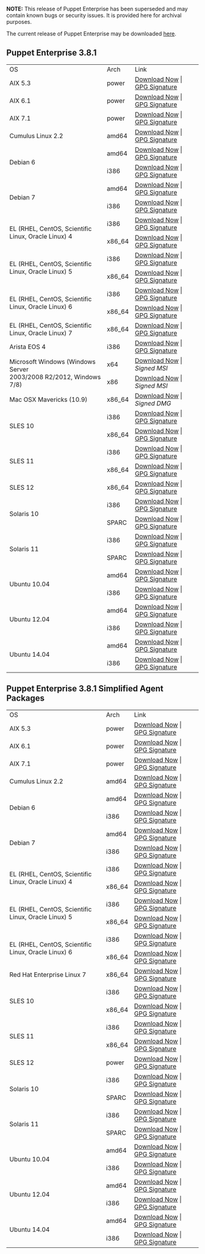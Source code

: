 <p><b>NOTE:</b> This release of Puppet Enterprise has been superseded and may contain known bugs or security issues. It is provided here for archival purposes.
</p><p>The current release of Puppet Enterprise may be downloaded <a href="/Readme.md">here</a>.

</p><h2 id="pe_381">Puppet Enterprise 3.8.1</h2>
<table>
<tbody>
<tr>
<td>OS</td>
<td>Arch</td>
<td>Link</td>
</tr>


<tr>
<td>AIX 5.3</td>
<td>power</td>
<td><a href="https://pm.puppetlabs.com/puppet-enterprise/3.8.1/puppet-enterprise-3.8.1-aix-5.3-power.tar.gz">Download Now</a> | <a href="https://pm.puppetlabs.com/puppet-enterprise/3.8.1/puppet-enterprise-3.8.1-aix-5.3-power.tar.gz.asc">GPG Signature</a></td>
</tr>

<tr>
<td>AIX 6.1</td>
<td>power</td>
<td><a href="https://pm.puppetlabs.com/puppet-enterprise/3.8.1/puppet-enterprise-3.8.1-aix-6.1-power.tar.gz">Download Now</a> | <a href="https://pm.puppetlabs.com/puppet-enterprise/3.8.1/puppet-enterprise-3.8.1-aix-6.1-power.tar.gz.asc">GPG Signature</a></td>
</tr>

<tr>
<td>AIX 7.1</td>
<td>power</td>
<td><a href="https://pm.puppetlabs.com/puppet-enterprise/3.8.1/puppet-enterprise-3.8.1-aix-7.1-power.tar.gz">Download Now</a> | <a href="https://pm.puppetlabs.com/puppet-enterprise/3.8.1/puppet-enterprise-3.8.1-aix-7.1-power.tar.gz.asc">GPG Signature</a></td>
</tr>


<tr>
<td>Cumulus Linux 2.2</td>
<td>amd64</td>
<td><a href="https://pm.puppetlabs.com/puppet-enterprise/3.8.1/puppet-enterprise-3.8.1-cumulus-2.2-amd64.tar.gz">Download Now</a> | <a href="https://pm.puppetlabs.com/puppet-enterprise/3.8.1/puppet-enterprise-3.8.1-cumulus-2.2-amd64.tar.gz.asc">GPG Signature</a></td>
</tr>


<tr>
<td rowspan="2">Debian 6</td>
<td>amd64</td>
<td><a href="https://pm.puppetlabs.com/puppet-enterprise/3.8.1/puppet-enterprise-3.8.1-debian-6-amd64.tar.gz">Download Now</a> | <a href="https://pm.puppetlabs.com/puppet-enterprise/3.8.1/puppet-enterprise-3.8.1-debian-6-amd64.tar.gz.asc">GPG Signature</a></td>
</tr>
<tr>
<td>i386</td>
<td><a href="https://pm.puppetlabs.com/puppet-enterprise/3.8.1/puppet-enterprise-3.8.1-debian-6-i386.tar.gz">Download Now</a> | <a href="https://pm.puppetlabs.com/puppet-enterprise/3.8.1/puppet-enterprise-3.8.1-debian-6-i386.tar.gz.asc">GPG Signature</a></td>
</tr>

<tr>
<td rowspan="2">Debian 7</td>
<td>amd64</td>
<td><a href="https://pm.puppetlabs.com/puppet-enterprise/3.8.1/puppet-enterprise-3.8.1-debian-7-amd64.tar.gz">Download Now</a> | <a href="https://pm.puppetlabs.com/puppet-enterprise/3.8.1/puppet-enterprise-3.8.1-debian-7-amd64.tar.gz.asc">GPG Signature</a></td>
</tr>
<tr>
<td>i386</td>
<td><a href="https://pm.puppetlabs.com/puppet-enterprise/3.8.1/puppet-enterprise-3.8.1-debian-7-i386.tar.gz">Download Now</a> | <a href="https://pm.puppetlabs.com/puppet-enterprise/3.8.1/puppet-enterprise-3.8.1-debian-7-i386.tar.gz.asc">GPG Signature</a></td>
</tr>


<tr>
<td rowspan="2">EL (RHEL, CentOS, Scientific Linux, Oracle Linux) 4</td>
<td>i386</td>
<td><a href="https://pm.puppetlabs.com/puppet-enterprise/3.8.1/puppet-enterprise-3.8.1-el-4-i386.tar.gz">Download Now</a> | <a href="https://pm.puppetlabs.com/puppet-enterprise/3.8.1/puppet-enterprise-3.8.1-el-4-i386.tar.gz.asc">GPG Signature</a></td>
</tr>
<tr>
<td>x86_64</td>
<td><a href="https://pm.puppetlabs.com/puppet-enterprise/3.8.1/puppet-enterprise-3.8.1-el-4-x86_64.tar.gz">Download Now</a> | <a href="https://pm.puppetlabs.com/puppet-enterprise/3.8.1/puppet-enterprise-3.8.1-el-4-x86_64.tar.gz.asc">GPG Signature</a></td>
</tr>

<tr>
<td rowspan="2">EL (RHEL, CentOS, Scientific Linux, Oracle Linux) 5</td>
<td>i386</td>
<td><a href="https://pm.puppetlabs.com/puppet-enterprise/3.8.1/puppet-enterprise-3.8.1-el-5-i386.tar.gz">Download Now</a> | <a href="https://pm.puppetlabs.com/puppet-enterprise/3.8.1/puppet-enterprise-3.8.1-el-5-i386.tar.gz.asc">GPG Signature</a></td>
</tr>
<tr>
<td>x86_64</td>
<td><a href="https://pm.puppetlabs.com/puppet-enterprise/3.8.1/puppet-enterprise-3.8.1-el-5-x86_64.tar.gz">Download Now</a> | <a href="https://pm.puppetlabs.com/puppet-enterprise/3.8.1/puppet-enterprise-3.8.1-el-5-x86_64.tar.gz.asc">GPG Signature</a></td>
</tr>

<tr>
<td rowspan="2">EL (RHEL, CentOS, Scientific Linux, Oracle Linux) 6</td>
<td>i386</td>
<td><a href="https://pm.puppetlabs.com/puppet-enterprise/3.8.1/puppet-enterprise-3.8.1-el-6-i386.tar.gz">Download Now</a> | <a href="https://pm.puppetlabs.com/puppet-enterprise/3.8.1/puppet-enterprise-3.8.1-el-6-i386.tar.gz.asc">GPG Signature</a></td>
</tr>
<tr>
<td>x86_64</td>
<td><a href="https://pm.puppetlabs.com/puppet-enterprise/3.8.1/puppet-enterprise-3.8.1-el-6-x86_64.tar.gz">Download Now</a> | <a href="https://pm.puppetlabs.com/puppet-enterprise/3.8.1/puppet-enterprise-3.8.1-el-6-x86_64.tar.gz.asc">GPG Signature</a></td>
</tr>

<tr>
<td>EL (RHEL, CentOS, Scientific Linux, Oracle Linux) 7</td>
<td>x86_64</td>
<td><a href="https://pm.puppetlabs.com/puppet-enterprise/3.8.1/puppet-enterprise-3.8.1-el-7-x86_64.tar.gz">Download Now</a> | <a href="https://pm.puppetlabs.com/puppet-enterprise/3.8.1/puppet-enterprise-3.8.1-el-7-x86_64.tar.gz.asc">GPG Signature</a></td>
</tr>


<tr>
<td>Arista EOS 4</td>
<td>i386</td>
<td><a href="https://pm.puppetlabs.com/puppet-enterprise/3.8.1/puppet-enterprise-3.8.1-eos-4-i386.swix">Download Now</a> | <a href="https://pm.puppetlabs.com/puppet-enterprise/3.8.1/puppet-enterprise-3.8.1-eos-4-i386.swix.asc">GPG Signature</a></td>
</tr>


<tr>
<td rowspan="2">Microsoft Windows (Windows Server <br>2003/2008 R2/2012, Windows 7/8)</td>
<td>x64</td>
<td><a href="http://pm.puppetlabs.com/puppet-enterprise/3.8.1/puppet-enterprise-3.8.1-x64.msi">Download Now</a> | <em>Signed MSI<em></em></em></td>
</tr>
<tr>
<td>x86</td>
<td><a href="http://pm.puppetlabs.com/puppet-enterprise/3.8.1/puppet-enterprise-3.8.1
.msi">Download Now</a> | <em>Signed MSI<em></em></em></td>
</tr>


<tr>
<td>Mac OSX Mavericks (10.9)</td>
<td>x86_64</td>
<td><a href="https://pm.puppetlabs.com/puppet-enterprise/3.8.1/puppet-enterprise-3.8.1-osx-10.9-x86_64.dmg">Download Now</a> | <em>Signed DMG<em></em></em></td>
</tr>


<tr>
<td rowspan="2">SLES 10</td>
<td>i386</td>
<td><a href="https://pm.puppetlabs.com/puppet-enterprise/3.8.1/puppet-enterprise-3.8.1-sles-10-i386.tar.gz">Download Now</a> | <a href="https://pm.puppetlabs.com/puppet-enterprise/3.8.1/puppet-enterprise-3.8.1-sles-10-i386.tar.gz.asc">GPG Signature</a></td>
</tr>
<tr>
<td>x86_64</td>
<td><a href="https://pm.puppetlabs.com/puppet-enterprise/3.8.1/puppet-enterprise-3.8.1-sles-10-x86_64.tar.gz">Download Now</a> | <a href="https://pm.puppetlabs.com/puppet-enterprise/3.8.1/puppet-enterprise-3.8.1-sles-10-x86_64.tar.gz.asc">GPG Signature</a></td>
</tr>

<tr>
<td rowspan="2">SLES 11</td>
<td>i386</td>
<td><a href="https://pm.puppetlabs.com/puppet-enterprise/3.8.1/puppet-enterprise-3.8.1-sles-11-i386.tar.gz">Download Now</a> | <a href="https://pm.puppetlabs.com/puppet-enterprise/3.8.1/puppet-enterprise-3.8.1-sles-11-i386.tar.gz.asc">GPG Signature</a></td>
</tr>
<tr>
<td>x86_64</td>
<td><a href="https://pm.puppetlabs.com/puppet-enterprise/3.8.1/puppet-enterprise-3.8.1-sles-11-x86_64.tar.gz">Download Now</a> | <a href="https://pm.puppetlabs.com/puppet-enterprise/3.8.1/puppet-enterprise-3.8.1-sles-11-x86_64.tar.gz.asc">GPG Signature</a></td>
</tr>

<tr>
<td>SLES 12</td>
<td>x86_64</td>
<td><a href="https://pm.puppetlabs.com/puppet-enterprise/3.8.1/puppet-enterprise-3.8.1-sles-12-x86_64.tar.gz">Download Now</a> | <a href="https://pm.puppetlabs.com/puppet-enterprise/3.8.1/puppet-enterprise-3.8.1-sles-12-x86_64.tar.gz.asc">GPG Signature</a></td>
</tr>


<tr>
<td rowspan="2">Solaris 10</td>
<td>i386</td>
<td><a href="https://pm.puppetlabs.com/puppet-enterprise/3.8.1/puppet-enterprise-3.8.1-solaris-10-i386.tar.gz">Download Now</a> | <a href="https://pm.puppetlabs.com/puppet-enterprise/3.8.1/puppet-enterprise-3.8.1-solaris-10-i386.tar.gz.asc">GPG Signature</a></td>
</tr>
<tr>
<td>SPARC</td>
<td><a href="https://pm.puppetlabs.com/puppet-enterprise/3.8.1/puppet-enterprise-3.8.1-solaris-10-sparc.tar.gz">Download Now</a> | <a href="https://pm.puppetlabs.com/puppet-enterprise/3.8.1/puppet-enterprise-3.8.1-solaris-10-sparc.tar.gz.asc">GPG Signature</a></td>
</tr>

<tr>
<td rowspan="2">Solaris 11</td>
<td>i386</td>
<td><a href="https://pm.puppetlabs.com/puppet-enterprise/3.8.1/puppet-enterprise-3.8.1-solaris-11-i386.tar.gz">Download Now</a> | <a href="https://pm.puppetlabs.com/puppet-enterprise/3.8.1/puppet-enterprise-3.8.1-solaris-11-i386.tar.gz.asc">GPG Signature</a></td>
</tr>
<tr>
<td>SPARC</td>
<td><a href="https://pm.puppetlabs.com/puppet-enterprise/3.8.1/puppet-enterprise-3.8.1-solaris-11-sparc.tar.gz">Download Now</a> | <a href="https://pm.puppetlabs.com/puppet-enterprise/3.8.1/puppet-enterprise-3.8.1-solaris-11-sparc.tar.gz.asc">GPG Signature</a></td>
</tr>


<tr>
<td rowspan="2">Ubuntu 10.04</td>
<td>amd64</td>
<td><a href="https://pm.puppetlabs.com/puppet-enterprise/3.8.1/puppet-enterprise-3.8.1-ubuntu-10.04-amd64.tar.gz">Download Now</a> | <a href="https://pm.puppetlabs.com/puppet-enterprise/3.8.1/puppet-enterprise-3.8.1-ubuntu-10.04-amd64.tar.gz.asc">GPG Signature</a></td>
</tr>
<tr>
<td>i386</td>
<td><a href="https://pm.puppetlabs.com/puppet-enterprise/3.8.1/puppet-enterprise-3.8.1-ubuntu-10.04-i386.tar.gz">Download Now</a> | <a href="https://pm.puppetlabs.com/puppet-enterprise/3.8.1/puppet-enterprise-3.8.1-ubuntu-10.04-i386.tar.gz.asc">GPG Signature</a></td>
</tr>

<tr>
<td rowspan="2">Ubuntu 12.04</td>
<td>amd64</td>
<td><a href="https://pm.puppetlabs.com/puppet-enterprise/3.8.1/puppet-enterprise-3.8.1-ubuntu-12.04-amd64.tar.gz">Download Now</a> | <a href="https://pm.puppetlabs.com/puppet-enterprise/3.8.1/puppet-enterprise-3.8.1-ubuntu-12.04-amd64.tar.gz.asc">GPG Signature</a></td>
</tr>
<tr>
<td>i386</td>
<td><a href="https://pm.puppetlabs.com/puppet-enterprise/3.8.1/puppet-enterprise-3.8.1-ubuntu-12.04-i386.tar.gz">Download Now</a> | <a href="https://pm.puppetlabs.com/puppet-enterprise/3.8.1/puppet-enterprise-3.8.1-ubuntu-12.04-i386.tar.gz.asc">GPG Signature</a></td>
</tr>

<tr>
<td rowspan="2">Ubuntu 14.04</td>
<td>amd64</td>
<td><a href="https://pm.puppetlabs.com/puppet-enterprise/3.8.1/puppet-enterprise-3.8.1-ubuntu-14.04-amd64.tar.gz">Download Now</a> | <a href="https://pm.puppetlabs.com/puppet-enterprise/3.8.1/puppet-enterprise-3.8.1-ubuntu-14.04-amd64.tar.gz.asc">GPG Signature</a></td>
</tr>
<tr>
<td>i386</td>
<td><a href="https://pm.puppetlabs.com/puppet-enterprise/3.8.1/puppet-enterprise-3.8.1-ubuntu-14.04-i386.tar.gz">Download Now</a> | <a href="https://pm.puppetlabs.com/puppet-enterprise/3.8.1/puppet-enterprise-3.8.1-ubuntu-14.04-i386.tar.gz.asc">GPG Signature</a></td>
</tr>
</tbody>
</table>





<h2 id="pe_a_381">Puppet Enterprise 3.8.1 Simplified Agent Packages</h2>
<table>
<tbody>
<tr>
<td>OS</td>
<td>Arch</td>
<td>Link</td>
</tr>


<tr>
<td>AIX 5.3</td>
<td>power</td>
<td><a href="https://pm.puppetlabs.com/puppet-enterprise/3.8.1/puppet-enterprise-3.8.1-aix-5.3-power-agent.tar.gz">Download Now</a> | <a href="https://pm.puppetlabs.com/puppet-enterprise/3.8.1/puppet-enterprise-3.8.1-aix-5.3-power-agent.tar.gz.asc">GPG Signature</a></td>
</tr>

<tr>
<td>AIX 6.1</td>
<td>power</td>
<td><a href="https://pm.puppetlabs.com/puppet-enterprise/3.8.1/puppet-enterprise-3.8.1-aix-6.1-power-agent.tar.gz">Download Now</a> | <a href="https://pm.puppetlabs.com/puppet-enterprise/3.8.1/puppet-enterprise-3.8.1-aix-6.1-power-agent.tar.gz.asc">GPG Signature</a></td>
</tr>

<tr>
<td>AIX 7.1</td>
<td>power</td>
<td><a href="https://pm.puppetlabs.com/puppet-enterprise/3.8.1/puppet-enterprise-3.8.1-aix-7.1-power-agent.tar.gz">Download Now</a> | <a href="https://pm.puppetlabs.com/puppet-enterprise/3.8.1/puppet-enterprise-3.8.1-aix-7.1-power-agent.tar.gz.asc">GPG Signature</a></td>
</tr>


<tr>
<td>Cumulus Linux 2.2</td>
<td>amd64</td>
<td><a href="https://pm.puppetlabs.com/puppet-enterprise/3.8.1/puppet-enterprise-3.8.1-cumulus-2.2-amd64-agent.tar.gz">Download Now</a> | <a href="https://pm.puppetlabs.com/puppet-enterprise/3.8.1/puppet-enterprise-3.8.1-cumulus-2.2-amd64-agent.tar.gz.asc">GPG Signature</a></td>
</tr>


<tr>
<td rowspan="2">Debian 6</td>
<td>amd64</td>
<td><a href="https://pm.puppetlabs.com/puppet-enterprise/3.8.1/puppet-enterprise-3.8.1-debian-6-amd64-agent.tar.gz">Download Now</a> | <a href="https://pm.puppetlabs.com/puppet-enterprise/3.8.1/puppet-enterprise-3.8.1-debian-6-amd64-agent.tar.gz.asc">GPG Signature</a></td>
</tr>
<tr>
<td>i386</td>
<td><a href="https://pm.puppetlabs.com/puppet-enterprise/3.8.1/puppet-enterprise-3.8.1-debian-6-i386-agent.tar.gz">Download Now</a> | <a href="https://pm.puppetlabs.com/puppet-enterprise/3.8.1/puppet-enterprise-3.8.1-debian-6-i386-agent.tar.gz.asc">GPG Signature</a></td>
</tr>

<tr>
<td rowspan="2">Debian 7</td>
<td>amd64</td>
<td><a href="https://pm.puppetlabs.com/puppet-enterprise/3.8.1/puppet-enterprise-3.8.1-debian-7-amd64-agent.tar.gz">Download Now</a> | <a href="https://pm.puppetlabs.com/puppet-enterprise/3.8.1/puppet-enterprise-3.8.1-debian-7-amd64-agent.tar.gz.asc">GPG Signature</a></td>
</tr>
<tr>
<td>i386</td>
<td><a href="https://pm.puppetlabs.com/puppet-enterprise/3.8.1/puppet-enterprise-3.8.1-debian-7-i386-agent.tar.gz">Download Now</a> | <a href="https://pm.puppetlabs.com/puppet-enterprise/3.8.1/puppet-enterprise-3.8.1-debian-7-i386-agent.tar.gz.asc">GPG Signature</a></td>
</tr>


<tr>
<td rowspan="2">EL (RHEL, CentOS, Scientific Linux, Oracle Linux) 4</td>
<td>i386</td>
<td><a href="https://pm.puppetlabs.com/puppet-enterprise/3.8.1/puppet-enterprise-3.8.1-el-4-i386-agent.tar.gz">Download Now</a> | <a href="https://pm.puppetlabs.com/puppet-enterprise/3.8.1/puppet-enterprise-3.8.1-el-4-i386-agent.tar.gz.asc">GPG Signature</a></td>
</tr>
<tr>
<td>x86_64</td>
<td><a href="https://pm.puppetlabs.com/puppet-enterprise/3.8.1/puppet-enterprise-3.8.1-el-4-x86_64-agent.tar.gz">Download Now</a> | <a href="https://pm.puppetlabs.com/puppet-enterprise/3.8.1/puppet-enterprise-3.8.1-el-4-x86_64-agent.tar.gz.asc">GPG Signature</a></td>
</tr>

<tr>
<td rowspan="2">EL (RHEL, CentOS, Scientific Linux, Oracle Linux) 5</td>
<td>i386</td>
<td><a href="https://pm.puppetlabs.com/puppet-enterprise/3.8.1/puppet-enterprise-3.8.1-el-5-i386-agent.tar.gz">Download Now</a> | <a href="https://pm.puppetlabs.com/puppet-enterprise/3.8.1/puppet-enterprise-3.8.1-el-5-i386-agent.tar.gz.asc">GPG Signature</a></td>
</tr>
<tr>
<td>x86_64</td>
<td><a href="https://pm.puppetlabs.com/puppet-enterprise/3.8.1/puppet-enterprise-3.8.1-el-5-x86_64-agent.tar.gz">Download Now</a> | <a href="https://pm.puppetlabs.com/puppet-enterprise/3.8.1/puppet-enterprise-3.8.1-el-5-x86_64-agent.tar.gz.asc">GPG Signature</a></td>
</tr>

<tr>
<td rowspan="2">EL (RHEL, CentOS, Scientific Linux, Oracle Linux) 6</td>
<td>i386</td>
<td><a href="https://pm.puppetlabs.com/puppet-enterprise/3.8.1/puppet-enterprise-3.8.1-el-6-i386-agent.tar.gz">Download Now</a> | <a href="https://pm.puppetlabs.com/puppet-enterprise/3.8.1/puppet-enterprise-3.8.1-el-6-i386-agent.tar.gz.asc">GPG Signature</a></td>
</tr>
<tr>
<td>x86_64</td>
<td><a href="https://pm.puppetlabs.com/puppet-enterprise/3.8.1/puppet-enterprise-3.8.1-el-6-x86_64-agent.tar.gz">Download Now</a> | <a href="https://pm.puppetlabs.com/puppet-enterprise/3.8.1/puppet-enterprise-3.8.1-el-6-x86_64-agent.tar.gz.asc">GPG Signature</a></td>
</tr>

<tr>
<td>Red Hat Enterprise Linux 7</td>
<td>x86_64</td>
<td><a href="https://pm.puppetlabs.com/puppet-enterprise/3.8.1/puppet-enterprise-3.8.1-el-7-x86_64-agent.tar.gz">Download Now</a> | <a href="https://pm.puppetlabs.com/puppet-enterprise/3.8.1/puppet-enterprise-3.8.1-el-7-x86_64-agent.tar.gz.asc">GPG Signature</a></td>
</tr>


<tr>
<td rowspan="2">SLES 10</td>
<td>i386</td>
<td><a href="https://pm.puppetlabs.com/puppet-enterprise/3.8.1/puppet-enterprise-3.8.1-sles-10-i386-agent.tar.gz">Download Now</a> | <a href="https://pm.puppetlabs.com/puppet-enterprise/3.8.1/puppet-enterprise-3.8.1-sles-10-i386-agent.tar.gz.asc">GPG Signature</a></td>
</tr>
<tr>
<td>x86_64</td>
<td><a href="https://pm.puppetlabs.com/puppet-enterprise/3.8.1/puppet-enterprise-3.8.1-sles-10-x86_64-agent.tar.gz">Download Now</a> | <a href="https://pm.puppetlabs.com/puppet-enterprise/3.8.1/puppet-enterprise-3.8.1-sles-10-x86_64-agent.tar.gz.asc">GPG Signature</a></td>
</tr>

<tr>
<td rowspan="2">SLES 11</td>
<td>i386</td>
<td><a href="https://pm.puppetlabs.com/puppet-enterprise/3.8.1/puppet-enterprise-3.8.1-sles-11-i386-agent.tar.gz">Download Now</a> | <a href="https://pm.puppetlabs.com/puppet-enterprise/3.8.1/puppet-enterprise-3.8.1-sles-11-i386-agent.tar.gz.asc">GPG Signature</a></td>
</tr>
<tr>
<td>x86_64</td>
<td><a href="https://pm.puppetlabs.com/puppet-enterprise/3.8.1/puppet-enterprise-3.8.1-sles-11-x86_64-agent.tar.gz">Download Now</a> | <a href="https://pm.puppetlabs.com/puppet-enterprise/3.8.1/puppet-enterprise-3.8.1-sles-11-x86_64-agent.tar.gz.asc">GPG Signature</a></td>
</tr>

<tr>
<td>SLES 12</td>
<td>power</td>
<td><a href="https://pm.puppetlabs.com/puppet-enterprise/3.8.1/puppet-enterprise-3.8.1-sles-12-x86_64-agent.tar.gz">Download Now</a> | <a href="https://pm.puppetlabs.com/puppet-enterprise/3.8.1/puppet-enterprise-3.8.1-sles-12-x86_64-agent.tar.gz.asc">GPG Signature</a></td>
</tr>


<tr>
<td rowspan="2">Solaris 10</td>
<td>i386</td>
<td><a href="https://pm.puppetlabs.com/puppet-enterprise/3.8.1/puppet-enterprise-3.8.1-solaris-10-i386-agent.tar.gz">Download Now</a> | <a href="https://pm.puppetlabs.com/puppet-enterprise/3.8.1/puppet-enterprise-3.8.1-solaris-10-i386-agent.tar.gz.asc">GPG Signature</a></td>
</tr>
<tr>
<td>SPARC</td>
<td><a href="https://pm.puppetlabs.com/puppet-enterprise/3.8.1/puppet-enterprise-3.8.1-solaris-10-sparc-agent.tar.gz">Download Now</a> | <a href="https://pm.puppetlabs.com/puppet-enterprise/3.8.1/puppet-enterprise-3.8.1-solaris-10-sparc-agent.tar.gz.asc">GPG Signature</a></td>
</tr>

<tr>
<td rowspan="2">Solaris 11</td>
<td>i386</td>
<td><a href="https://pm.puppetlabs.com/puppet-enterprise/3.8.1/puppet-enterprise-3.8.1-solaris-11-i386-agent.tar.gz">Download Now</a> | <a href="https://pm.puppetlabs.com/puppet-enterprise/3.8.1/puppet-enterprise-3.8.1-solaris-11-i386-agent.tar.gz.asc">GPG Signature</a></td>
</tr>
<tr>
<td>SPARC</td>
<td><a href="https://pm.puppetlabs.com/puppet-enterprise/3.8.1/puppet-enterprise-3.8.1-solaris-11-sparc-agent.tar.gz">Download Now</a> | <a href="https://pm.puppetlabs.com/puppet-enterprise/3.8.1/puppet-enterprise-3.8.1-solaris-11-sparc-agent.tar.gz.asc">GPG Signature</a></td>
</tr>


<tr>
<td rowspan="2">Ubuntu 10.04</td>
<td>amd64</td>
<td><a href="https://pm.puppetlabs.com/puppet-enterprise/3.8.1/puppet-enterprise-3.8.1-ubuntu-10.04-amd64-agent.tar.gz">Download Now</a> | <a href="https://pm.puppetlabs.com/puppet-enterprise/3.8.1/puppet-enterprise-3.8.1-ubuntu-10.04-amd64-agent.tar.gz.asc">GPG Signature</a></td>
</tr>
<tr>
<td>i386</td>
<td><a href="https://pm.puppetlabs.com/puppet-enterprise/3.8.1/puppet-enterprise-3.8.1-ubuntu-10.04-i386-agent.tar.gz">Download Now</a> | <a href="https://pm.puppetlabs.com/puppet-enterprise/3.8.1/puppet-enterprise-3.8.1-ubuntu-10.04-i386-agent.tar.gz.asc">GPG Signature</a></td>
</tr>

<tr>
<td rowspan="2">Ubuntu 12.04</td>
<td>amd64</td>
<td><a href="https://pm.puppetlabs.com/puppet-enterprise/3.8.1/puppet-enterprise-3.8.1-ubuntu-12.04-amd64-agent.tar.gz">Download Now</a> | <a href="https://pm.puppetlabs.com/puppet-enterprise/3.8.1/puppet-enterprise-3.8.1-ubuntu-12.04-amd64-agent.tar.gz.asc">GPG Signature</a></td>
</tr>
<tr>
<td>i386</td>
<td><a href="https://pm.puppetlabs.com/puppet-enterprise/3.8.1/puppet-enterprise-3.8.1-ubuntu-12.04-i386-agent.tar.gz">Download Now</a> | <a href="https://pm.puppetlabs.com/puppet-enterprise/3.8.1/puppet-enterprise-3.8.1-ubuntu-12.04-i386-agent.tar.gz.asc">GPG Signature</a></td>
</tr>

<tr>
<td rowspan="2">Ubuntu 14.04</td>
<td>amd64</td>
<td><a href="https://pm.puppetlabs.com/puppet-enterprise/3.8.1/puppet-enterprise-3.8.1-ubuntu-14.04-amd64-agent.tar.gz">Download Now</a> | <a href="https://pm.puppetlabs.com/puppet-enterprise/3.8.1/puppet-enterprise-3.8.1-ubuntu-14.04-amd64-agent.tar.gz.asc">GPG Signature</a></td>
</tr>
<tr>
<td>i386</td>
<td><a href="https://pm.puppetlabs.com/puppet-enterprise/3.8.1/puppet-enterprise-3.8.1-ubuntu-14.04-i386-agent.tar.gz">Download Now</a> | <a href="https://pm.puppetlabs.com/puppet-enterprise/3.8.1/puppet-enterprise-3.8.1-ubuntu-14.04-i386-agent.tar.gz.asc">GPG Signature</a></td>
</tr>
</tbody>
</table>
